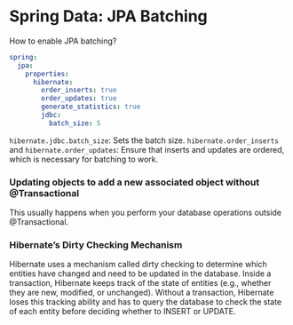 # Spring Data: JPA Batching

How to enable JPA batching?
```yaml
spring:
  jpa:
    properties:
      hibernate:
        order_inserts: true
        order_updates: true
        generate_statistics: true
        jdbc:
          batch_size: 5
```
`hibernate.jdbc.batch_size`: Sets the batch size.
`hibernate.order_inserts` and `hibernate.order_updates`: Ensure that inserts and updates are ordered, which is necessary for batching to work.

### Updating objects to add a new associated object without @Transactional
This usually happens when you perform your database operations outside @Transactional.

### Hibernate’s Dirty Checking Mechanism
Hibernate uses a mechanism called dirty checking to determine which entities have changed and need to be updated in the database.
Inside a transaction, Hibernate keeps track of the state of entities (e.g., whether they are new, modified, or unchanged).
Without a transaction, Hibernate loses this tracking ability and has to query the database to check the state of each entity before deciding whether to INSERT or UPDATE.
